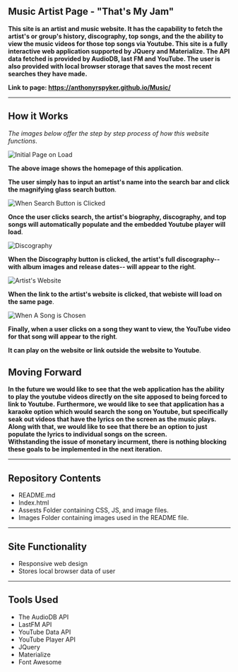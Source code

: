 ## Music Artist Page - "That's My Jam"
    
**This site is an artist and music website. It has the capability to fetch the artist's or group's history, discography, top songs, and the the ability to view the music videos for those top songs via Youtube.  This site is a fully interactive web application supported by JQuery and Materialize. The API data fetched is provided by AudioDB, last FM and YouTube. The user is also provided with local browser storage that saves the most recent searches they have made.**

**Link to page:  https://anthonyrspyker.github.io/Music/**
    
    
___

## How it Works

*The images below offer the step by step process of how this website functions*.

![Initial Page on Load](images/jam1.PNG)

**The above image shows the homepage of this application**.

**The user simply has to input an artist's name into the search bar and click the magnifying glass search button**.

![When Search Button is Clicked](images/jam2.PNG)

**Once the user clicks search, the artist's biography, discography, and top songs will automatically populate and the embedded Youtube player will load**.

![Discography](images/jam4.PNG)

**When the Discography button is clicked, the artist's full discography-- with album images and release dates-- will appear to the right**.

![Artist's Website](images/jam5.PNG)

**When the link to the artist's website is clicked, that webiste will load on the same page**. 


![When A Song is Chosen](images/jam3.PNG)

**Finally, when a user clicks on a song they want to view, the YouTube video for that song will appear to the right**. 

**It can play on the website or link outside the website to Youtube**.


## Moving Forward

**In the future we would like to see that the web application has the ability to play the youtube videos directly on the site apposed to being forced to link to Youtube.**
**Furthermore, we would like to see that application has a karaoke option which would search the song on Youtube, but specifically seak out videos that have the lyrics on the screen as the music plays.**
**Along with that, we would like to see that there be an option to just populate the lyrics to individual songs on the screen.**  
**Withstanding the issue of monetary incurment, there is nothing blocking these goals to be implemented in the next iteration.**

___

## Repository Contents

* README.md
* Index.html 
* Assests Folder containing CSS, JS, and image files.
* Images Folder containing images used in the README file.

___

## Site Functionality

* Responsive web design
* Stores local browser data of user

___

## Tools Used

* The AudioDB API
* LastFM API
* YouTube Data API
* YouTube Player API
* JQuery
* Materialize
* Font Awesome





